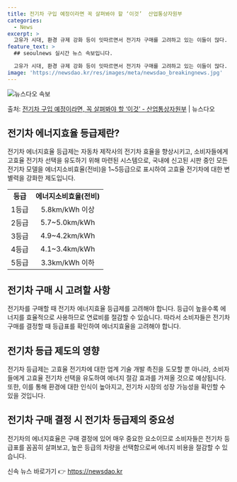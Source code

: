 ```yaml
---
title: 전기차 구입 예정이라면 꼭 살펴봐야 할 ‘이것’  산업통상자원부
categories:
  - News
excerpt: >
  고유가 시대, 환경 규제 강화 등이 잇따르면서 전기차 구매를 고려하고 있는 이들이 많다. 국산차와 수입차를 …
feature_text: >
  ## seoulnews 실시간 뉴스 속보입니다.

  고유가 시대, 환경 규제 강화 등이 잇따르면서 전기차 구매를 고려하고 있는 이들이 많다. 국산차와 수입차를 …
image: 'https://newsdao.kr/res/images/meta/newsdao_breakingnews.jpg'
---
```


![뉴스다오 속보](https://newsdao.kr/res/images/meta/newsdao_breakingnews.jpg)

<p>출처: <a href="https://newsdao.kr/3727" rel="dofollow">전기차 구입 예정이라면, 꼭 살펴봐야 할 ‘이것’ - 산업통상자원부</a> | 뉴스다오</p>

<h2 data-ke-size="size26">전기차 에너지효율 등급제란?</h2>
<p data-ke-size="size16">전기차 에너지효율 등급제는 자동차 제작사의 전기차 효율을 향상시키고, 소비자들에게 고효율 전기차 선택을 유도하기 위해 마련된 시스템으로, 국내에 신고된 시판 중인 모든 전기차 모델을 에너지소비효율(전비)을 1~5등급으로 표시하여 고효율 전기차에 대한 변별력을 강화한 제도입니다.</p>
<table>
  <tr>
    <td style="text-align: center; height: 17px;"><b>등급</b></td>
    <td style="text-align: center; height: 17px;"><b>에너지소비효율(전비)</b></td>
  </tr>
  <tr>
    <td style="text-align: center; height: 17px;">1등급</td>
    <td style="text-align: center; height: 17px;">5.8km/kWh 이상</td>
  </tr>
  <tr>
    <td style="text-align: center; height: 17px;">2등급</td>
    <td style="text-align: center; height: 17px;">5.7~5.0km/kWh</td>
  </tr>
  <tr>
    <td style="text-align: center; height: 17px;">3등급</td>
    <td style="text-align: center; height: 17px;">4.9~4.2km/kWh</td>
  </tr>
  <tr>
    <td style="text-align: center; height: 17px;">4등급</td>
    <td style="text-align: center; height: 17px;">4.1~3.4km/kWh</td>
  </tr>
  <tr>
    <td style="text-align: center; height: 17px;">5등급</td>
    <td style="text-align: center; height: 17px;">3.3km/kWh 이하</td>
  </tr>
</table>

<h2 data-ke-size="size26">전기차 구매 시 고려할 사항</h2>
<p data-ke-size="size16">전기차를 구매할 때 전기차 에너지효율 등급제를 고려해야 합니다. 등급이 높을수록 에너지를 효율적으로 사용하므로 연료비를 절감할 수 있습니다. 따라서 소비자들은 전기차 구매를 결정할 때 등급표를 확인하여 에너지효율을 고려해야 합니다.</p>

<h2 data-ke-size="size26">전기차 등급 제도의 영향</h2>
<p data-ke-size="size16">전기차 등급제는 고효율 전기차에 대한 업계 기술 개발 촉진을 도모할 뿐 아니라, 소비자들에게 고효율 전기차 선택을 유도하여 에너지 절감 효과를 가져올 것으로 예상됩니다. 또한, 이를 통해 환경에 대한 인식이 높아지고, 전기차 시장의 성장 가능성을 확인할 수 있을 것입니다.</p>

<h2 data-ke-size="size26">전기차 구매 결정 시 전기차 등급제의 중요성</h2>
<p data-ke-size="size16">전기차의 에너지효율은 구매 결정에 있어 매우 중요한 요소이므로 소비자들은 전기차 등급표를 꼼꼼히 살펴보고, 높은 등급의 차량을 선택함으로써 에너지 비용을 절감할 수 있습니다.</p>
 

신속 뉴스 바로가기 👉 <a href="https://newsdao.kr" rel="dofollow">https://newsdao.kr</a>


